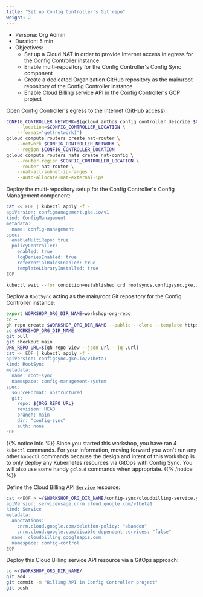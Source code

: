 ```yaml
---
title: "Set up Config Controller's Git repo"
weight: 2
---
```

- Persona: Org Admin
- Duration: 5 min
- Objectives:
  - Set up a Cloud NAT in order to provide Internet access in egress for the Config Controller instance
  - Enable multi-repository for the Config Controller's Config Sync component
  - Create a dedicated Organization GitHub repository as the main/root repository of the Config Controller instance
  - Enable Cloud Billing service API in the Config Controller's GCP project

Open Config Controller's egress to the Internet (GitHub access):
```Bash
CONFIG_CONTROLLER_NETWORK=$(gcloud anthos config controller describe $CONFIG_CONTROLLER_NAME \
    --location=$CONFIG_CONTROLLER_LOCATION \
    --format='get(network)')
gcloud compute routers create nat-router \
    --network $CONFIG_CONTROLLER_NETWORK \
    --region $CONFIG_CONTROLLER_LOCATION
gcloud compute routers nats create nat-config \
    --router-region $CONFIG_CONTROLLER_LOCATION \
    --router nat-router \
    --nat-all-subnet-ip-ranges \
    --auto-allocate-nat-external-ips
```

Deploy the multi-repository setup for the Config Controller's Config Management component:
```Bash
cat << EOF | kubectl apply -f -
apiVersion: configmanagement.gke.io/v1
kind: ConfigManagement
metadata:
  name: config-management
spec:
  enableMultiRepo: true
  policyController:
    enabled: true
    logDeniesEnabled: true
    referentialRulesEnabled: true
    templateLibraryInstalled: true
EOF
```

```Bash
kubectl wait --for condition=established crd rootsyncs.configsync.gke.io
```

Deploy a `RootSync` acting as the main/root Git repository for the Config Controller instance:
```Bash
export WORKSHOP_ORG_DIR_NAME=workshop-org-repo
cd ~
gh repo create $WORKSHOP_ORG_DIR_NAME --public --clone --template https://github.com/mathieu-benoit/config-sync-template-repo
cd $WORKSHOP_ORG_DIR_NAME
git pull
git checkout main
ORG_REPO_URL=$(gh repo view --json url --jq .url)
cat << EOF | kubectl apply -f -
apiVersion: configsync.gke.io/v1beta1
kind: RootSync
metadata:
  name: root-sync
  namespace: config-management-system
spec:
  sourceFormat: unstructured
  git:
    repo: ${ORG_REPO_URL}
    revision: HEAD
    branch: main
    dir: "config-sync"
    auth: none
EOF
```

{{% notice info %}}
Since you started this workshop, you have ran 4 `kubectl` commands. For your information, moving forward you won't run any other `kubectl` commands because the design and intent of this workshop is to only deploy any Kubernetes resources via GitOps with Config Sync. You will also use some handy `gcloud` commands when appropriate.
{{% /notice %}}

Define the Cloud Billing API [`Service`](https://cloud.google.com/config-connector/docs/reference/resource-docs/serviceusage/service) resource:
```Bash
cat <<EOF > ~/$WORKSHOP_ORG_DIR_NAME/config-sync/cloudbilling-service.yaml
apiVersion: serviceusage.cnrm.cloud.google.com/v1beta1
kind: Service
metadata:
  annotations:
    cnrm.cloud.google.com/deletion-policy: "abandon"
    cnrm.cloud.google.com/disable-dependent-services: "false"
  name: cloudbilling.googleapis.com
  namespace: config-control
EOF
```

Deploy this Cloud Billing service API resource via a GitOps approach:
```Bash
cd ~/$WORKSHOP_ORG_DIR_NAME/
git add .
git commit -m "Billing API in Config Controller project"
git push
```